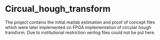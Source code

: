 # Circual_hough_transform
The project contains the initial matlab estimation and proof of concept files which were later implemented on FPGA implementation of circular hough transform.
Due to institutional restriction verilog files could not be put here.

